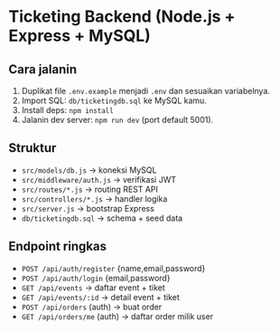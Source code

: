 # Ticketing Backend (Node.js + Express + MySQL)

## Cara jalanin
1. Duplikat file `.env.example` menjadi `.env` dan sesuaikan variabelnya.
2. Import SQL: `db/ticketingdb.sql` ke MySQL kamu.
3. Install deps: `npm install`
4. Jalanin dev server: `npm run dev` (port default 5001).

## Struktur
- `src/models/db.js` -> koneksi MySQL
- `src/middleware/auth.js` -> verifikasi JWT
- `src/routes/*.js` -> routing REST API
- `src/controllers/*.js` -> handler logika
- `src/server.js` -> bootstrap Express
- `db/ticketingdb.sql` -> schema + seed data

## Endpoint ringkas
- `POST /api/auth/register` {name,email,password}
- `POST /api/auth/login` {email,password}
- `GET /api/events` -> daftar event + tiket
- `GET /api/events/:id` -> detail event + tiket
- `POST /api/orders` (auth) -> buat order
- `GET /api/orders/me` (auth) -> daftar order milik user
